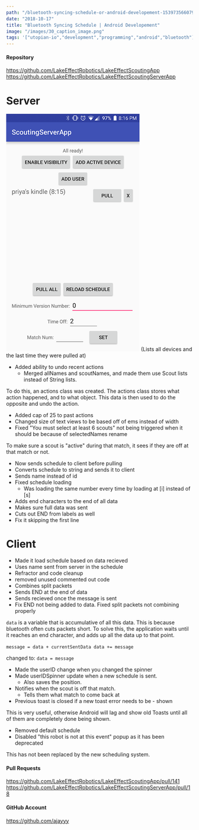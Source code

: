 ```yaml
---
path: "/bluetooth-syncing-schedule-or-android-developement-1539735660793"
date: "2018-10-17"
title: "Bluetooth Syncing Schedule | Android Developement"
image: "/images/30_caption_image.png"
tags: '["utopian-io","development","programming","android","bluetooth"]'
---
```


#### Repository
https://github.com/LakeEffectRobotics/LakeEffectScoutingApp
https://github.com/LakeEffectRobotics/LakeEffectScoutingServerApp
# Server
![](/images/image.png)
(Lists all devices and the last time they were pulled at)

- Added ability to undo recent actions
	- Merged allNames and scoutNames, and made them use Scout lists instead of String lists.

To do this, an actions class was created. The actions class stores what action happened, and to what object. This data is then used to do the opposite and undo the action.

- Added cap of 25 to past actions
- Changed size of text views to be based off of ems instead of width
- Fixed "You must select at least 6 scouts" not being triggered when it should be because of selectedNames rename

To make sure a scout is "active" during that match, it sees if they are off at that match or not.

- Now sends schedule to client before pulling
- Converts schedule to string and sends it to client
- Sends name instead of id
- Fixed schedule loading
	- Was loading the same number every time by loading at [i] instead of [s]
- Adds end characters to the end of all data
- Makes sure full data was sent
- Cuts out END from labels as well
- Fix it skipping the first line

# Client
- Made it load schedule based on data recieved
- Uses name sent from server in the schedule
- Refractor and code cleanup
- removed unused commented out code
- Combines split packets
- Sends END at the end of data
- Sends recieved once the message is sent
- Fix END not being added to data. Fixed split packets not combining properly

`data` is a variable that is accumulative of all this data. This is because bluetooth often cuts packets short. To solve this, the application waits until it reaches an end character, and adds up all the data up to that point.

`message = data + currentSentData
data += message`

changed to:
`data = message`

- Made the userID change when you changed the spinner
- Made userIDSpinner update when a new schedule is sent.
	- Also saves the position.
- Notifies when the scout is off that match.
	- Tells them what match to come back at
- Previous toast is closed if a new toast error needs to be - shown

This is very useful, otherwise Android will lag and show old Toasts until all of them are completely done being shown.

- Removed default schedule
- Disabled "this robot is not at this event" popup as it has been deprecated

This has not been replaced by the new scheduling system.

#### Pull Requests
https://github.com/LakeEffectRobotics/LakeEffectScoutingApp/pull/141
https://github.com/LakeEffectRobotics/LakeEffectScoutingServerApp/pull/18

#### GitHub Account
https://github.com/ajayyy